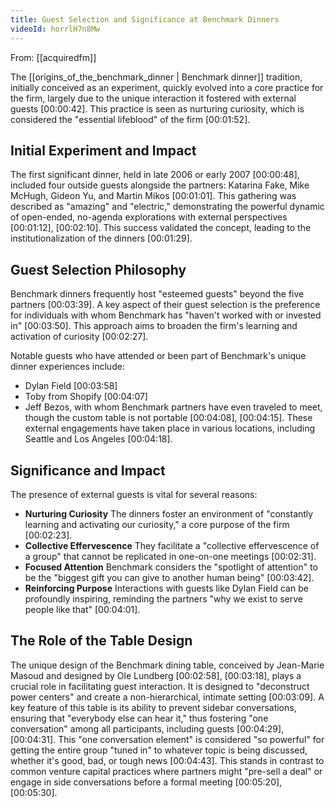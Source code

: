 ```yaml
---
title: Guest Selection and Significance at Benchmark Dinners
videoId: horrlH7n8Mw
---
```


From: [[acquiredfm]] <br/> 

The [[origins_of_the_benchmark_dinner | Benchmark dinner]] tradition, initially conceived as an experiment, quickly evolved into a core practice for the firm, largely due to the unique interaction it fostered with external guests <a class="yt-timestamp" data-t="00:00:42">[00:00:42]</a>. This practice is seen as nurturing curiosity, which is considered the "essential lifeblood" of the firm <a class="yt-timestamp" data-t="00:01:52">[00:01:52]</a>.

## Initial Experiment and Impact

The first significant dinner, held in late 2006 or early 2007 <a class="yt-timestamp" data-t="00:00:48">[00:00:48]</a>, included four outside guests alongside the partners: Katarina Fake, Mike McHugh, Gideon Yu, and Martin Mikos <a class="yt-timestamp" data-t="00:01:01">[00:01:01]</a>. This gathering was described as "amazing" and "electric," demonstrating the powerful dynamic of open-ended, no-agenda explorations with external perspectives <a class="yt-timestamp" data-t="00:01:12">[00:01:12]</a>, <a class="yt-timestamp" data-t="00:02:10">[00:02:10]</a>. This success validated the concept, leading to the institutionalization of the dinners <a class="yt-timestamp" data-t="00:01:29">[00:01:29]</a>.

## Guest Selection Philosophy

Benchmark dinners frequently host "esteemed guests" beyond the five partners <a class="yt-timestamp" data-t="00:03:39">[00:03:39]</a>. A key aspect of their guest selection is the preference for individuals with whom Benchmark has "haven't worked with or invested in" <a class="yt-timestamp" data-t="00:03:50">[00:03:50]</a>. This approach aims to broaden the firm's learning and activation of curiosity <a class="yt-timestamp" data-t="00:02:27">[00:02:27]</a>.

Notable guests who have attended or been part of Benchmark's unique dinner experiences include:
*   Dylan Field <a class="yt-timestamp" data-t="00:03:58">[00:03:58]</a>
*   Toby from Shopify <a class="yt-timestamp" data-t="00:04:07">[00:04:07]</a>
*   Jeff Bezos, with whom Benchmark partners have even traveled to meet, though the custom table is not portable <a class="yt-timestamp" data-t="00:04:08">[00:04:08]</a>, <a class="yt-timestamp" data-t="00:04:15">[00:04:15]</a>. These external engagements have taken place in various locations, including Seattle and Los Angeles <a class="yt-timestamp" data-t="00:04:18">[00:04:18]</a>.

## Significance and Impact

The presence of external guests is vital for several reasons:
*   **Nurturing Curiosity** The dinners foster an environment of "constantly learning and activating our curiosity," a core purpose of the firm <a class="yt-timestamp" data-t="00:02:23">[00:02:23]</a>.
*   **Collective Effervescence** They facilitate a "collective effervescence of a group" that cannot be replicated in one-on-one meetings <a class="yt-timestamp" data-t="00:02:31">[00:02:31]</a>.
*   **Focused Attention** Benchmark considers the "spotlight of attention" to be the "biggest gift you can give to another human being" <a class="yt-timestamp" data-t="00:03:42">[00:03:42]</a>.
*   **Reinforcing Purpose** Interactions with guests like Dylan Field can be profoundly inspiring, reminding the partners "why we exist to serve people like that" <a class="yt-timestamp" data-t="00:04:01">[00:04:01]</a>.

## The Role of the Table Design

The unique design of the Benchmark dining table, conceived by Jean-Marie Masoud and designed by Ole Lundberg <a class="yt-timestamp" data-t="00:02:58">[00:02:58]</a>, <a class="yt-timestamp" data-t="00:03:18">[00:03:18]</a>, plays a crucial role in facilitating guest interaction. It is designed to "deconstruct power centers" and create a non-hierarchical, intimate setting <a class="yt-timestamp" data-t="00:03:09">[00:03:09]</a>. A key feature of this table is its ability to prevent sidebar conversations, ensuring that "everybody else can hear it," thus fostering "one conversation" among all participants, including guests <a class="yt-timestamp" data-t="00:04:29">[00:04:29]</a>, <a class="yt-timestamp" data-t="00:04:31">[00:04:31]</a>. This "one conversation element" is considered "so powerful" for getting the entire group "tuned in" to whatever topic is being discussed, whether it's good, bad, or tough news <a class="yt-timestamp" data-t="00:04:43">[00:04:43]</a>. This stands in contrast to common venture capital practices where partners might "pre-sell a deal" or engage in side conversations before a formal meeting <a class="yt-timestamp" data-t="00:05:20">[00:05:20]</a>, <a class="yt-timestamp" data-t="00:05:30">[00:05:30]</a>.